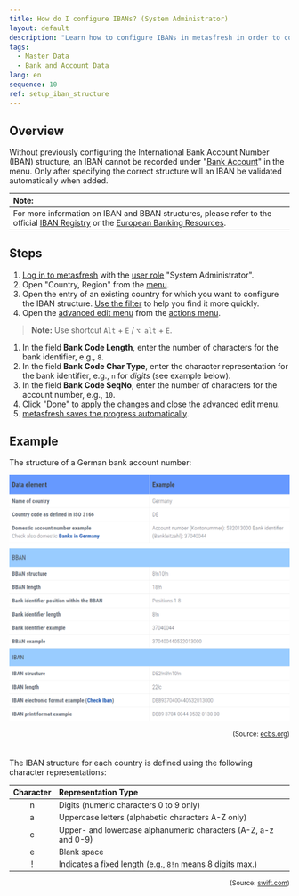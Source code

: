 ```yaml
---
title: How do I configure IBANs? (System Administrator)
layout: default
description: "Learn how to configure IBANs in metasfresh in order to conduct business worldwide using valid international bank account numbers."
tags:
  - Master Data
  - Bank and Account Data
lang: en
sequence: 10
ref: setup_iban_structure
---
```


## Overview
Without previously configuring the International Bank Account Number (IBAN) structure, an IBAN cannot be recorded under "[Bank Account](Menu)" in the menu. Only after specifying the correct structure will an IBAN be validated automatically when added.

| **Note:** |
| :--- |
| For more information on IBAN and BBAN structures, please refer to the official <a href="https://www.swift.com/sites/default/files/resources/iban_registry.pdf" title="Data Standards (PDF) &#124; swift.com" target="_blank">IBAN Registry</a> or the <a href="https://www.ecbs.org/iban.htm" title="International Bank Account Number &#124; ecbs.org" target="_blank">European Banking Resources</a>. |

## Steps
1. [Log in to metasfresh](Login) with the [user role](NewUserRole) "System Administrator".
1. Open "Country, Region" from the [menu](Menu).
1. Open the entry of an existing country for which you want to configure the IBAN structure. [Use the filter](Filtering_function) to help you find it more quickly.
1. Open the [advanced edit menu](ViewModes#adv-edit) from the [actions menu](StartAction#actions-menu).
 >**Note:** Use shortcut `Alt` + `E` / `⌥ alt` + `E`.

1. In the field **Bank Code Length**, enter the number of characters for the bank identifier, e.g., `8`.
1. In the field **Bank Code Char Type**, enter the character representation for the bank identifier, e.g., `n` for *digits* (see example below).
1. In the field **Bank Code SeqNo**, enter the number of characters for the account number, e.g., `10`.
1. Click "Done" to apply the changes and close the advanced edit menu.
1. [metasfresh saves the progress automatically](Saveindicator).

## Example
The structure of a German bank account number:

<kbd><img src="assets/IBAN_structure_Germany.png" alt="Fig.: German IBAN structure"></kbd>
<div style="text-align: right;"><sup>(Source: <a href="https://www.ecbs.org/iban/germany-bank-account-number.html" title="European Banking Resources" target="_blank">ecbs.org</a>)</sup></div>

<br>The IBAN structure for each country is defined using the following character representations:

| Character | Representation Type |
| :--: | :-- |
| n | Digits (numeric characters 0 to 9 only) |
| a | Uppercase letters (alphabetic characters A-Z only) |
| c | Upper- and lowercase alphanumeric characters (A-Z, a-z and 0-9) |
| e | Blank space |
| ! | Indicates a fixed length (e.g., `8!n` means 8 digits max.) |

<div style="text-align: right;"><sup>(Source: <a href="https://www.swift.com/sites/default/files/resources/iban_registry.pdf" title="IBAN Registry (PDF)" target="_blank">swift.com</a>)</sup></div>
